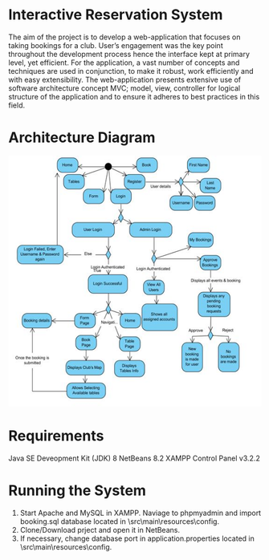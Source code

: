 # Interactive Reservation System 
The aim of the project is to develop a web-application that focuses on taking bookings for a club. User’s engagement was the key point throughout the development process hence the interface kept at primary level, yet efficient. For the application, a vast number of concepts and techniques are used in conjunction, to make it robust, work efficiently and with easy extensibility. The web-application presents extensive use of software architecture concept MVC; model, view, controller for logical structure of the application and to ensure it adheres to best practices in this field.

# Architecture Diagram
<img src="/figures/activity_diagram.jpg" height="500" width="650">


# Requirements
Java SE Deveopment Kit (JDK) 8
NetBeans 8.2
XAMPP Control Panel v3.2.2

# Running the System
1. Start Apache and MySQL in XAMPP. Naviage to phpmyadmin and import booking.sql database located in \src\main\resources\config.
2. Clone/Download prject and open it in NetBeans.
3. If necessary, change database port in application.properties located in \src\main\resources\config.
